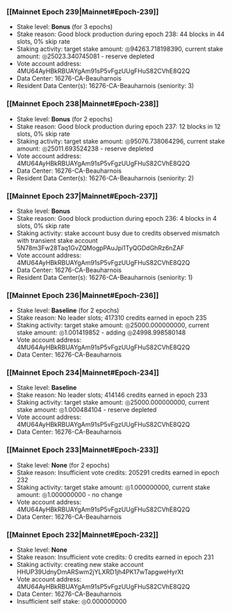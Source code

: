 ### [[Mainnet Epoch 239|Mainnet#Epoch-239]]
* Stake level: **Bonus** (for 3 epochs)
* Stake reason: Good block production during epoch 238: 44 blocks in 44 slots, 0% skip rate
* Staking activity: target stake amount: ◎94263.718198390, current stake amount: ◎25023.340745081 - reserve depleted
* Vote account address: 4MU64AyHBkRBUAYgAm91sP5vFgzUUgFHuS82CVhE8Q2Q
* Data Center: 16276-CA-Beauharnois
* Resident Data Center(s): 16276-CA-Beauharnois (seniority: 3)
### [[Mainnet Epoch 238|Mainnet#Epoch-238]]
* Stake level: **Bonus** (for 2 epochs)
* Stake reason: Good block production during epoch 237: 12 blocks in 12 slots, 0% skip rate
* Staking activity: target stake amount: ◎95076.738064296, current stake amount: ◎25011.693524238 - reserve depleted
* Vote account address: 4MU64AyHBkRBUAYgAm91sP5vFgzUUgFHuS82CVhE8Q2Q
* Data Center: 16276-CA-Beauharnois
* Resident Data Center(s): 16276-CA-Beauharnois (seniority: 2)
### [[Mainnet Epoch 237|Mainnet#Epoch-237]]
* Stake level: **Bonus**
* Stake reason: Good block production during epoch 236: 4 blocks in 4 slots, 0% skip rate
* Staking activity: stake account busy due to credits observed mismatch with transient stake account 5N78m3Fw28Taq1GvZQMogpPAuJpi1TyQGDdGhRz6nZAF
* Vote account address: 4MU64AyHBkRBUAYgAm91sP5vFgzUUgFHuS82CVhE8Q2Q
* Data Center: 16276-CA-Beauharnois
* Resident Data Center(s): 16276-CA-Beauharnois (seniority: 1)
### [[Mainnet Epoch 236|Mainnet#Epoch-236]]
* Stake level: **Baseline** (for 2 epochs)
* Stake reason: No leader slots; 417310 credits earned in epoch 235
* Staking activity: target stake amount: ◎25000.000000000, current stake amount: ◎1.001419852 - adding ◎24998.998580148
* Vote account address: 4MU64AyHBkRBUAYgAm91sP5vFgzUUgFHuS82CVhE8Q2Q
* Data Center: 16276-CA-Beauharnois
### [[Mainnet Epoch 234|Mainnet#Epoch-234]]
* Stake level: **Baseline**
* Stake reason: No leader slots; 414146 credits earned in epoch 233
* Staking activity: target stake amount: ◎25000.000000000, current stake amount: ◎1.000484104 - reserve depleted
* Vote account address: 4MU64AyHBkRBUAYgAm91sP5vFgzUUgFHuS82CVhE8Q2Q
* Data Center: 16276-CA-Beauharnois
### [[Mainnet Epoch 233|Mainnet#Epoch-233]]
* Stake level: **None** (for 2 epochs)
* Stake reason: Insufficient vote credits: 205291 credits earned in epoch 232
* Staking activity: target stake amount: ◎1.000000000, current stake amount: ◎1.000000000 - no change
* Vote account address: 4MU64AyHBkRBUAYgAm91sP5vFgzUUgFHuS82CVhE8Q2Q
* Data Center: 16276-CA-Beauharnois
### [[Mainnet Epoch 232|Mainnet#Epoch-232]]
* Stake level: **None**
* Stake reason: Insufficient vote credits: 0 credits earned in epoch 231
* Staking activity: creating new stake account HHUP39UdnyDmARSwm2jYLXRD1jh4PK17wTapgweHyrXt
* Vote account address: 4MU64AyHBkRBUAYgAm91sP5vFgzUUgFHuS82CVhE8Q2Q
* Data Center: 16276-CA-Beauharnois
* Insufficient self stake: ◎0.000000000